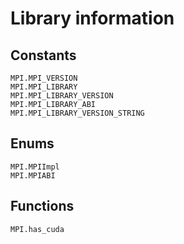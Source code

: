 # Library information

## Constants

```@docs
MPI.MPI_VERSION
MPI.MPI_LIBRARY
MPI.MPI_LIBRARY_VERSION
MPI.MPI_LIBRARY_ABI
MPI.MPI_LIBRARY_VERSION_STRING
```

## Enums

```@docs
MPI.MPIImpl
MPI.MPIABI
```

## Functions

```@docs
MPI.has_cuda
```
